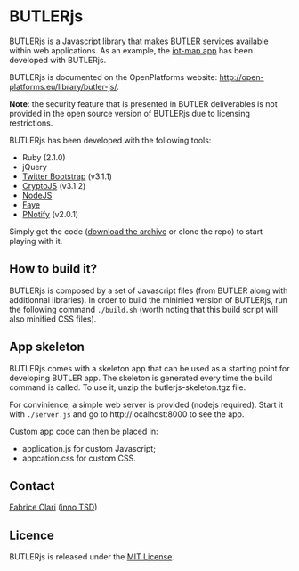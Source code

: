 BUTLERjs
========

BUTLERjs is a Javascript library that makes [BUTLER](http://www.iot-butler.eu) services available within web applications. As an example, the [iot-map app](http://iotmap.iot-butler.eu) has been developed with BUTLERjs.

BUTLERjs is documented on the OpenPlatforms website: http://open-platforms.eu/library/butler-js/. 

**Note**: the security feature that is presented in BUTLER deliverables is not provided in the open source version of BUTLERjs due to licensing restrictions. 

BUTLERjs has been developed with the following tools:

* Ruby (2.1.0)
* jQuery
* [Twitter Bootstrap](http://getbootstrap.com/) (v3.1.1)
* [CryptoJS](http://code.google.com/p/crypto-js) (v3.1.2)
* [NodeJS](http://nodejs.org/)
* [Faye](http://faye.jcoglan.com/)
* [PNotify](http://sciactive.com/pnotify/) (v2.0.1)

Simply get the code ([download the archive](https://github.com/butler-fp7/butlerjs/archive/master.zip) or clone the repo) to start playing with it. 

## How to build it?

BUTLERjs is composed by a set of Javascript files (from BUTLER along with additionnal libraries). In order to build the mininied version of BUTLERjs, run the following command `./build.sh` (worth noting that this build script will also minified CSS files).

## App skeleton

BUTLERjs comes with a skeleton app that can be used as a starting point for developing BUTLER app. The skeleton is generated every time the build command is called. To use it, unzip the butlerjs-skeleton.tgz file. 

For convinience, a simple web server is provided (nodejs required). Start it with `./server.js` and go to http://localhost:8000 to see the app. 

Custom app code can then be placed in:

* application.js for custom Javascript;
* appcation.css for custom CSS.

## Contact

[Fabrice Clari](f.clari@inno-group.com) ([inno TSD](http://www.inno-group.com))

## Licence

BUTLERjs is released under the [MIT License](http://opensource.org/licenses/MIT).